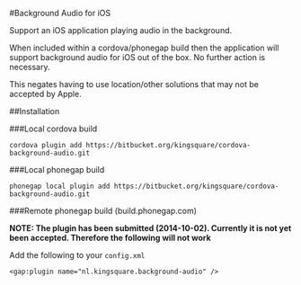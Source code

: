 #Background Audio for iOS

Support an iOS application playing audio in the background.

When included within a cordova/phonegap build then the application will support background audio for iOS
out of the box. No further action is necessary.

This negates having to use location/other solutions that may not be accepted by Apple.

##Installation

###Local cordova build

    cordova plugin add https://bitbucket.org/kingsquare/cordova-background-audio.git
    
###Local phonegap build

    phonegap local plugin add https://bitbucket.org/kingsquare/cordova-background-audio.git

###Remote phonegap build (build.phonegap.com)

**NOTE: The plugin has been submitted (2014-10-02). Currently it is not yet been accepted. Therefore the following will not work**

Add the following to your `config.xml`

	<gap:plugin name="nl.kingsquare.background-audio" />
	

